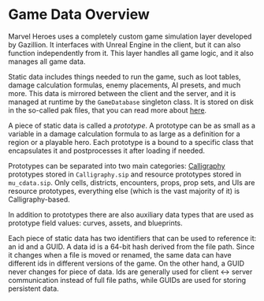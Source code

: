 # Game Data Overview

Marvel Heroes uses a completely custom game simulation layer developed by Gazillion. It interfaces with Unreal Engine in the client, but it can also function independently from it. This layer handles all game logic, and it also manages all game data.

Static data includes things needed to run the game, such as loot tables, damage calculation formulas, enemy placements, AI presets, and much more. This data is mirrored between the client and the server, and it is managed at runtime by the `GameDatabase` singleton class. It is stored on disk in the so-called pak files, that you can read more about [here](./PakFile.md).

A piece of static data is called a *prototype*. A prototype can be as small as a variable in a damage calculation formula to as large as a definition for a region or a playable hero. Each prototype is a bound to a specific class that encapsulates it and postprocesses it after loading if needed.

Prototypes can be separated into two main categories: [Calligraphy](./Calligraphy.md) prototypes stored in `Calligraphy.sip` and resource prototypes stored in `mu_cdata.sip`. Only cells, districts, encounters, props, prop sets, and UIs are resource prototypes, everything else (which is the vast majority of it) is Calligraphy-based.

In addition to prototypes there are also auxiliary data types that are used as prototype field values: curves, assets, and blueprints.

Each piece of static data has two identifiers that can be used to reference it: an id and a GUID. A data id is a 64-bit hash derived from the file path. Since it changes when a file is moved or renamed, the same data can have different ids in different versions of the game. On the other hand, a GUID never changes for piece of data. Ids are generally used for client <-> server communication instead of full file paths, while GUIDs are used for storing persistent data.
